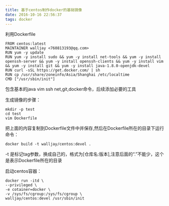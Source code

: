 ```yaml
---
title: 基于centos制作docker的基础镜像
date: 2016-10-16 22:56:37
tags: docker
---
```


利用Dockerfile
	
	FROM centos:latest
	MAINTAINER walljay <760813193@qq.com>
	RUN yum -y update
	RUN yum -y install sudo && yum -y install net-tools && yum -y install openssh-server && yum -y install openssh-clients && yum -y install vim && yum -y install git && yum -y install java-1.8.0-openjdk-devel
	RUN curl -sSL https://get.docker.com/ | sh
	RUN cp /usr/share/zoneinfo/Asia/Shanghai /etc/localtime
	CMD ["/usr/sbin/init"]
	
包含基本的java vim ssh net,git,docker命令，后续添加必要的工具

生成镜像的步骤：
	
	mkdir -p test
	cd test
	vim Dockerfile

把上面的内容复制到Dockerfile文件中并保存,然后在Dockerfile所在的目录下运行命令：
	
	docker build -t walljay/centos:devel .

-t 是标记tag参数，换成自己的，格式为[仓库名:版本],注意后面的“.”不能少，这个是表示Dockerfile所在的目录

启动centos容器：
	
	docker run -itd \
	--privileged \
	-e cotainer=docker \
	-v /sys/fs/cgroup:/sys/fs/cgroup \
	walljay/centos:devel /usr/sbin/init

	

